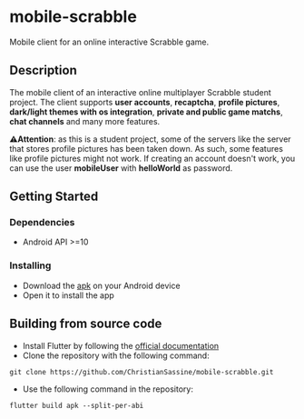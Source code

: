 # mobile-scrabble

Mobile client for an online interactive Scrabble game.

## Description

The mobile client of an interactive online multiplayer Scrabble student project. The client supports **user accounts**, **recaptcha**, **profile pictures**, **dark/light themes with os integration**, **private and public game matchs**, **chat channels** and many more features.

⚠️**Attention**: as this is a student project, some of the servers like the server that stores profile pictures has been taken down. As such, some features like profile pictures might not work. If creating an account doesn't work, you can use the user **mobileUser** with **helloWorld** as password.

## Getting Started

### Dependencies

* Android API >=10

### Installing

* Download the [apk](https://github.com/ChristianSassine/mobile-scrabble/releases/tag/release_v0.1.0) on your Android device
* Open it to install the app

## Building from source code

* Install Flutter by following the [official documentation
](https://docs.flutter.dev/get-started/install)
* Clone the repository with the following command:
```
git clone https://github.com/ChristianSassine/mobile-scrabble.git
```
* Use the following command in the repository:
```
flutter build apk --split-per-abi
```
